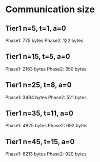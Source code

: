 # Communication size

## Tier1 n=5, t=1, a=0

Phase1: 775 bytes
Phase2: 122 bytes

## Tier1 n=15, t=5, a=0

Phase1: 2163 bytes
Phase2: 350 bytes

## Tier1 n=25, t=8, a=0

Phase1: 3494 bytes
Phase2: 521 bytes

## Tier1 n=35, t=11, a=0

Phase1: 4825 bytes
Phase2: 692 bytes

## Tier1 n=45, t=15, a=0

Phase1: 6213 bytes
Phase2: 920 bytes

